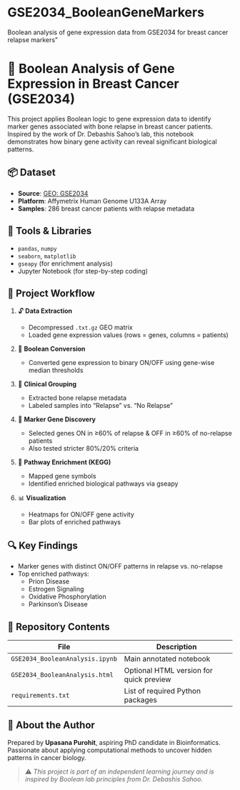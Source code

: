 # GSE2034_BooleanGeneMarkers
Boolean analysis of gene expression data from GSE2034 for breast cancer relapse markers”
# 🧬 Boolean Analysis of Gene Expression in Breast Cancer (GSE2034)

This project applies Boolean logic to gene expression data to identify marker genes associated with bone relapse in breast cancer patients. Inspired by the work of Dr. Debashis Sahoo’s lab, this notebook demonstrates how binary gene activity can reveal significant biological patterns.

## 📦 Dataset
- **Source**: [GEO: GSE2034](https://www.ncbi.nlm.nih.gov/geo/query/acc.cgi?acc=GSE2034)
- **Platform**: Affymetrix Human Genome U133A Array
- **Samples**: 286 breast cancer patients with relapse metadata

## 🧰 Tools & Libraries
- `pandas`, `numpy`
- `seaborn`, `matplotlib`
- `gseapy` (for enrichment analysis)
- Jupyter Notebook (for step-by-step coding)

## 🚀 Project Workflow

1. 🔓 **Data Extraction**  
   - Decompressed `.txt.gz` GEO matrix  
   - Loaded gene expression values (rows = genes, columns = patients)

2. 🔄 **Boolean Conversion**  
   - Converted gene expression to binary ON/OFF using gene-wise median thresholds

3. 🧪 **Clinical Grouping**  
   - Extracted bone relapse metadata  
   - Labeled samples into “Relapse” vs. “No Relapse”

4. 🎯 **Marker Gene Discovery**  
   - Selected genes ON in ≥60% of relapse & OFF in ≥60% of no-relapse patients  
   - Also tested stricter 80%/20% criteria

5. 🧬 **Pathway Enrichment (KEGG)**  
   - Mapped gene symbols  
   - Identified enriched biological pathways via gseapy

6. 📊 **Visualization**  
   - Heatmaps for ON/OFF gene activity  
   - Bar plots of enriched pathways

## 🔍 Key Findings
- Marker genes with distinct ON/OFF patterns in relapse vs. no-relapse
- Top enriched pathways:
  - Prion Disease
  - Estrogen Signaling
  - Oxidative Phosphorylation
  - Parkinson’s Disease

## 📁 Repository Contents
| File                          | Description                             |
|------------------------------|-----------------------------------------|
| `GSE2034_BooleanAnalysis.ipynb` | Main annotated notebook                  |
| `GSE2034_BooleanAnalysis.html`  | Optional HTML version for quick preview |
| `requirements.txt`           | List of required Python packages        |

## 🧠 About the Author
Prepared by **Upasana Purohit**, aspiring PhD candidate in Bioinformatics.  
Passionate about applying computational methods to uncover hidden patterns in cancer biology.



> ⚠️ *This project is part of an independent learning journey and is inspired by Boolean lab principles from Dr. Debashis Sahoo.*
